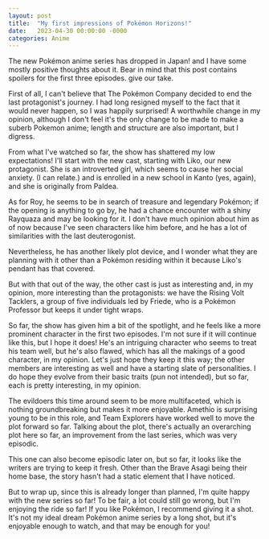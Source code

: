 ```yaml
---
layout: post
title:  "My first impressions of Pokémon Horizons!"
date:   2023-04-30 00:00:00 -0000
categories: Anime
---
```

The new Pokémon anime series has dropped in Japan! and I have some mostly positive thoughts about it. Bear in mind that this post contains spoilers for the first three episodes. give our take.

First of all, I can't believe that The Pokémon Company decided to end the last protagonist's journey. I had long resigned myself to the fact that it would never happen, so I was happily surprised! A worthwhile change in my opinion, although I don't feel it's the only change to be made to make a suberb Pokemon anime; length and structure are also important, but I digress.

From what I've watched so far, the show has shattered my low expectations! I'll start with the new cast, starting with Liko, our new protagonist. She is an introverted girl, which seems to cause her social anxiety. (I can relate.) and is enrolled in a new school in Kanto (yes, again), and she is originally from Paldea.

As for Roy, he seems to be in search of treasure and legendary Pokémon; if the opening is anything to go by, he had a chance encounter with a shiny Rayquaza and may be looking for it. I don't have much opinion about him as of now because I've seen characters like him before, and he has a lot of similarities with the last deuterogonist.

Nevertheless, he has another likely plot device, and I wonder what they are planning with it other than a Pokémon residing within it because Liko's pendant has that covered.

But with that out of the way, the other cast is just as interesting and, in my opinion, more interesting than the protagonists: we have the Rising Volt Tacklers, a group of five individuals led by Friede, who is a Pokémon Professor but keeps it under tight wraps.

So far, the show has given him a bit of the spotlight, and he feels like a more prominent character in the first two episodes. I'm not sure if it will continue like this, but I hope it does! He's an intriguing character who seems to treat his team well, but he's also flawed, which has all the makings of a good character, in my opinion. Let's just hope they keep it this way; the other members are interesting as well and have a starting slate of personalities. I do hope they evolve from their basic traits (pun not intended), but so far, each is pretty interesting, in my opinion.

The evildoers this time around seem to be more multifaceted, which is nothing groundbreaking but makes it more enjoyable. Amethio is surprising young to be in this role, and Team Explorers have worked well to move the plot forward so far. Talking about the plot, there's actually an overarching plot here so far, an improvement from the last series, which was very episodic.

This one can also become episodic later on, but so far, it looks like the writers are trying to keep it fresh. Other than the Brave Asagi being their home base, the story hasn't had a static element that I have noticed.

But to wrap up, since this is already longer than planned, I'm quite happy with the new series so far! To be fair, a lot could still go wrong, but I'm enjoying the ride so far! If you like Pokémon, I recommend giving it a shot. It's not my ideal dream Pokémon anime series by a long shot, but it's enjoyable enough to watch, and that may be enough for you!
